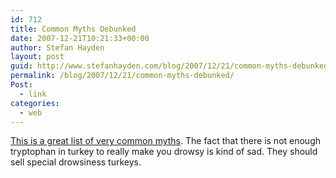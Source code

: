 ```yaml
---
id: 712
title: Common Myths Debunked
date: 2007-12-21T10:21:33+00:00
author: Stefan Hayden
layout: post
guid: http://www.stefanhayden.com/blog/2007/12/21/common-myths-debunked/
permalink: /blog/2007/12/21/common-myths-debunked/
Post:
  - link
categories:
  - web
---
```

<a href="http://www.guardian.co.uk/science/2007/dec/21/medicalresearch">This is a great list of very common myths</a>. The fact that there is not enough tryptophan in turkey to really make you drowsy is kind of sad. They should sell special drowsiness turkeys.